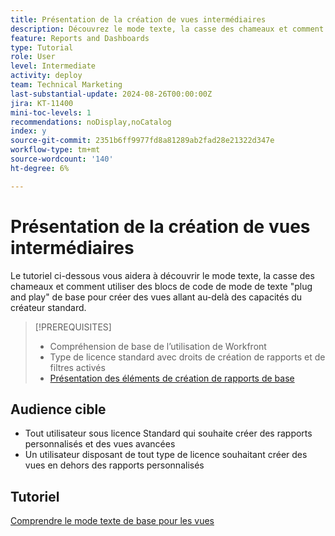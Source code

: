 ```yaml
---
title: Présentation de la création de vues intermédiaires
description: Découvrez le mode texte, la casse des chameaux et comment utiliser des blocs de code de mode de texte "plug and play" de base pour créer des vues allant au-delà des capacités du créateur standard.
feature: Reports and Dashboards
type: Tutorial
role: User
level: Intermediate
activity: deploy
team: Technical Marketing
last-substantial-update: 2024-08-26T00:00:00Z
jira: KT-11400
mini-toc-levels: 1
recommendations: noDisplay,noCatalog
index: y
source-git-commit: 2351b6ff9977fd8a81289ab2fad28e21322d347e
workflow-type: tm+mt
source-wordcount: '140'
ht-degree: 6%

---
```



# Présentation de la création de vues intermédiaires

Le tutoriel ci-dessous vous aidera à découvrir le mode texte, la casse des chameaux et comment utiliser des blocs de code de mode de texte &quot;plug and play&quot; de base pour créer des vues allant au-delà des capacités du créateur standard.

>[!PREREQUISITES]
>
>* Compréhension de base de l’utilisation de Workfront
>* Type de licence standard avec droits de création de rapports et de filtres activés
>* [Présentation des éléments de création de rapports de base](https://experienceleague.adobe.com/?recommended=Workfront-U-1-2022.1.reporting)

## Audience cible

* Tout utilisateur sous licence Standard qui souhaite créer des rapports personnalisés et des vues avancées
* Un utilisateur disposant de tout type de licence souhaitant créer des vues en dehors des rapports personnalisés


## Tutoriel

[Comprendre le mode texte de base pour les vues](basic-text-mode-for-views.md)

